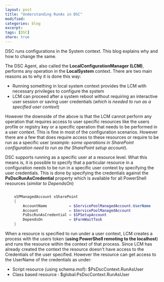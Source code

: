```yaml
---
layout: post
title: "Understanding RunAs in DSC"
modified:
categories: blog
excerpt:
tags: [DSC]
share: true
---
```


DSC runs configurations in the System context. This blog explains why and how to change the same.

The DSC Agent, also called the **LocalConfigurationManager (LCM)**, performs any operation in the **LocalSystem** context. There are two main reasons as to why it is done this way:
* Running something in local system context provides the LCM with necessary privileges to configure the system
* LCM can proceed after a system reboot without requiring an interactive user session or saving user credentials (*which is needed to run as a specified user context*)


However the downside of the above is that the LCM cannot perform any operation that requires access to user specific resources like the users profile or registry key or a specific operation that needs to be performed in a user context. This is fine in most of the configuration scenarios. However there are a few that does require access to these resources or require to be run as a specific user (*example: some operations in SharePoint configuration need to run as the SharePoint setup account*).

DSC supports running as a specific user at a resource level. What this means is, it is possible to specify that a particular resource in a configuration needs to be run in a specific user context by specifying the user credentials. This is done by specifying the credentials against the **PsDscRunAsCredential** property which is available for all PowerShell resources (*similar to DependsOn*)

```PowerShell

    xSPManagedAccount xSharePoint 
    { 
        AccountName          = $ServicePoolManagedAccount.UserName 
        Account              = $ServicePoolManagedAccount 
        PsDscRunAsCredential = $SPSetupAccount 
        DependsOn            = $FarmWaitTask 
    } 

```

When a resource is specified to run under a user context, LCM creates a process with the users token (**using PowerShell remoting to the localhost**) and runs the resource within the context of that process. Since LCM has already created the context the resource doesn't have access to the Credentials of the user specified. However the resource can get access to the UserName of the credentials as under:
* Script resource (using schema.mof): $PsDscContext.RunAsUser  
* Class based resource : $global:PsDscContext.RunAsUser  

